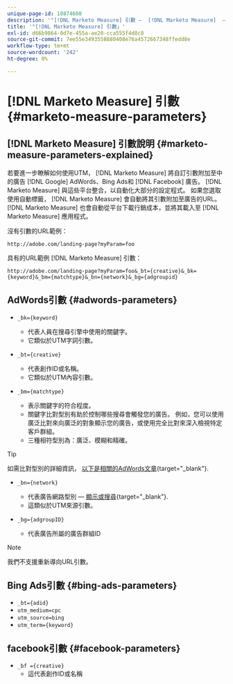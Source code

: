 ```yaml
---
unique-page-id: 18874608
description: '"[!DNL Marketo Measure] 引數 —  [!DNL Marketo Measure]  — 產品檔案」'
title: '"[!DNL Marketo Measure] 引數」'
exl-id: d66b9864-0d7e-455a-ae20-cca555f4d8c8
source-git-commit: 7ee55e3493558880408e76a4572667348ffedd8e
workflow-type: tm+mt
source-wordcount: '242'
ht-degree: 0%

---
```


# [!DNL Marketo Measure] 引數 {#marketo-measure-parameters}

## [!DNL Marketo Measure] 引數說明 {#marketo-measure-parameters-explained}

若要進一步瞭解如何使用UTM， [!DNL Marketo Measure] 將自訂引數附加至中的廣告 [!DNL Google] AdWords、Bing Ads和 [!DNL Facebook] 廣告。 [!DNL Marketo Measure] 與這些平台整合，以自動化大部分的設定程式。 如果您選取使用自動標籤， [!DNL Marketo Measure] 會自動將其引數附加至廣告的URL。 [!DNL Marketo Measure] 也會自動從平台下載行銷成本，並將其載入至 [!DNL Marketo Measure] 應用程式。

沒有引數的URL範例：

`http://adobe.com/landing-page?myParam=foo`

具有的URL範例 [!DNL Marketo Measure] 引數：

`http://adobe.com/landing-page?myParam=foo&_bt={creative}&_bk={keyword}&_bm={matchtype}&_bn={network}&_bg={adgroupid}`

## AdWords引數 {#adwords-parameters}

* `_bk={keyword}`
   * 代表人員在搜尋引擎中使用的關鍵字。
   * 它類似於UTM字詞引數。

* `_bt={creative}`
   * 代表創作ID或名稱。
   * 它類似於UTM內容引數。

* `_bm={matchtype}`
   * 表示關鍵字的符合程度。
   * 關鍵字比對型別有助於控制哪些搜尋會觸發您的廣告。 例如，您可以使用廣泛比對來向廣泛的對象顯示您的廣告，或使用完全比對來深入檢視特定客戶群組。
   * 三種相符型別為：廣泛、模糊和精確。

>[!TIP]
>
>如需比對型別的詳細資訊， [以下是相關的AdWords文章](https://support.google.com/adwords/answer/2497836?hl=en){target="_blank"}.

* `_bn={network}`
   * 代表廣告網路型別 —  [顯示或搜尋](https://support.google.com/adwords/answer/1752334?hl=en){target="_blank"}.
   * 這類似於UTM來源引數。

* `_bg={adgroupID}`
   * 代表廣告所屬的廣告群組ID

>[!NOTE]
>
>我們不支援重新導向URL引數。

## Bing Ads引數 {#bing-ads-parameters}

* `_bt={adid}`
* `utm_medium=cpc`
* `utm_source=bing`
* `utm_term={keyword}`

## facebook引數 {#facebook-parameters}

* `_bf ={creative}`
   * 這代表創作ID或名稱
